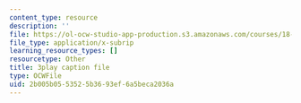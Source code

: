 ```yaml
---
content_type: resource
description: ''
file: https://ol-ocw-studio-app-production.s3.amazonaws.com/courses/18-06sc-linear-algebra-fall-2011/2b005b0553525b3693ef6a5beca2036a_RWvi4Vx4CDc.vtt
file_type: application/x-subrip
learning_resource_types: []
resourcetype: Other
title: 3play caption file
type: OCWFile
uid: 2b005b05-5352-5b36-93ef-6a5beca2036a
---
```

